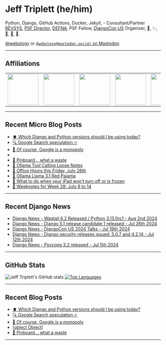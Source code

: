 # Jeff Triplett (he/him)

Python, Django, GitHub Actions, Docker, Jekyll,  - Consultant/Partner [REVSYS][], [PSF Director][], [DEFNA][], PSF Fellow, [DjangoCon US][] Organizer, 🏀, ✨, 💪, 🏃, 🤖.

<a href="https://twitter.com/webology">@webology</a> or <a href="https://mastodon.social/@webology" rel="me">`@webology@mastodon.social` on Mastodon</a>

<hr>

## Affiliations

<table border="0">
<tr>
<td><a href="https://github.com/revsys/"><img src="https://avatars.githubusercontent.com/u/308096?s=200&v=4" width="100px"></a></td>
<td><a href="https://github.com/psf/"><img src="https://avatars.githubusercontent.com/u/50630501?s=200&v=4" width="100px"></a></td>
<td><a href="https://github.com/djangocon/"><img src="https://avatars.githubusercontent.com/u/2891658?s=400&&v=4" width="100px"></a></td>
<td><a href="https://github.com/defna/"><img src="https://avatars.githubusercontent.com/u/13454395?s=200&v=4" width="100px"></a></td>
<td><a href="https://github.com/djangopackages/"><img src="https://avatars.githubusercontent.com/u/27385825?s=200&v=4" width="100px"></a></td>
</tr>
</table>

<hr>

## Recent Micro Blog Posts

<!--START_SECTION:micro-posts-->
* [⬆️ Which Django and Python versions should I be using today? ](https:&#x2F;&#x2F;micro.webology.dev&#x2F;2024&#x2F;08&#x2F;07&#x2F;which-django-and.html)
* [🔍 Google Search speculation 🔥](https:&#x2F;&#x2F;micro.webology.dev&#x2F;2024&#x2F;08&#x2F;06&#x2F;google-search-speculation.html)
* [🧐 Of course, Google is a monopoly](https:&#x2F;&#x2F;micro.webology.dev&#x2F;2024&#x2F;08&#x2F;05&#x2F;of-course-google.html)
* [](https:&#x2F;&#x2F;micro.webology.dev&#x2F;2024&#x2F;08&#x2F;03&#x2F;kingdom-of-the.html)
* [📌 Pinboard... what a waste](https:&#x2F;&#x2F;micro.webology.dev&#x2F;2024&#x2F;08&#x2F;02&#x2F;pinboard-what-a.html)
* [🦙 Ollama Tool Calling Loose Notes](https:&#x2F;&#x2F;micro.webology.dev&#x2F;2024&#x2F;07&#x2F;26&#x2F;ollama-tool-calling.html)
* [📅 Office Hours this Friday, July 26th](https:&#x2F;&#x2F;micro.webology.dev&#x2F;2024&#x2F;07&#x2F;25&#x2F;office-hours-this.html)
* [🦙 Ollama Llama 3.1 Red Pajama ](https:&#x2F;&#x2F;micro.webology.dev&#x2F;2024&#x2F;07&#x2F;24&#x2F;ollama-llama-red.html)
* [🔄 What to do when your iPad won&#39;t turn off or is frozen](https:&#x2F;&#x2F;micro.webology.dev&#x2F;2024&#x2F;07&#x2F;21&#x2F;what-to-do.html)
* [📓 Weeknotes for Week 28: July 8 to 14](https:&#x2F;&#x2F;micro.webology.dev&#x2F;2024&#x2F;07&#x2F;20&#x2F;weeknotes-for-week.html)
<!--END_SECTION:micro-posts-->

<hr>

## Recent Django News

<!--START_SECTION:news-->
* [Django News - Wagtail 6.2 Released &#x2F; Python 3.13.0rc1 - Aug 2nd 2024](https:&#x2F;&#x2F;django-news.com&#x2F;issues&#x2F;244)
* [Django News - Django 5.1 release candidate 1 released - Jul 26th 2024](https:&#x2F;&#x2F;django-news.com&#x2F;issues&#x2F;243)
* [Django News - DjangoCon US 2024 Talks - Jul 19th 2024](https:&#x2F;&#x2F;django-news.com&#x2F;issues&#x2F;242)
* [Django News - Django security releases issued: 5.0.7 and 4.2.14 - Jul 12th 2024](https:&#x2F;&#x2F;django-news.com&#x2F;issues&#x2F;241)
* [Django News - Psycopg 3.2 released - Jul 5th 2024](https:&#x2F;&#x2F;django-news.com&#x2F;issues&#x2F;240)
<!--END_SECTION:news-->

<hr>

## GitHub Stats

![Jeff Triplett's GitHub stats](https://github-readme-stats.vercel.app/api?username=jefftriplett&show_icons=&private_count=true&theme=dracula)  [![Top Languages](https://github-readme-stats.vercel.app/api/top-langs/?username=jefftriplett&layout=compact&theme=dracula)]()

<hr>

## Recent Blog Posts

<!--START_SECTION:posts-->
* [⬆️ Which Django and Python versions should I be using today?](https:&#x2F;&#x2F;jefftriplett.com&#x2F;2024&#x2F;which-django-and-python-versions-should-i-be-using-today&#x2F;)
* [🔍 Google Search speculation 🔥](https:&#x2F;&#x2F;jefftriplett.com&#x2F;2024&#x2F;google-search-speculation&#x2F;)
* [🧐 Of course, Google is a monopoly](https:&#x2F;&#x2F;jefftriplett.com&#x2F;2024&#x2F;of-course-google-is-a-monopoly&#x2F;)
* [[object Object]](https:&#x2F;&#x2F;jefftriplett.com&#x2F;2024&#x2F;)
* [📌 Pinboard… what a waste](https:&#x2F;&#x2F;jefftriplett.com&#x2F;2024&#x2F;pinboard-what-a-waste&#x2F;)
<!--END_SECTION:posts-->

<hr>

[DEFNA]: https://www.defna.org/
[DjangoCon US]: http://djangocon.us/
[PSF Director]: https://www.python.org/psf/members/#board-of-directors
[REVSYS]: https://www.revsys.com/
